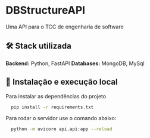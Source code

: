 # DBStructureAPI

Uma API para o TCC de engenharia de software

## 🛠️ Stack utilizada
**Backend:** Python, FastAPI
**Databases:** MongoDB, MySql

## 🚀 Instalação e execução local
Para instalar as dependências do projeto
```bash
  pip install -r requirements.txt
```
Para rodar o servidor use o comando abaixo:
```bash
  python -m uvicorn api.api:app --reload
```